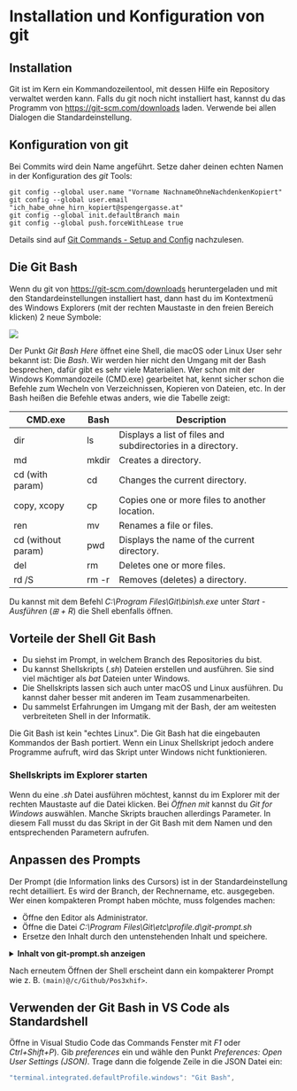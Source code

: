 # Installation und Konfiguration von git

## Installation

Git ist im Kern ein Kommandozeilentool, mit dessen Hilfe ein Repository verwaltet werden kann.
Falls du git noch nicht installiert hast, kannst du das Programm von https://git-scm.com/downloads
laden. Verwende bei allen Dialogen die Standardeinstellung.

## Konfiguration von git

Bei Commits wird dein Name angeführt. Setze daher deinen echten Namen in der Konfiguration des
*git* Tools:

```
git config --global user.name "Vorname NachnameOhneNachdenkenKopiert"
git config --global user.email "ich_habe_ohne_hirn_kopiert@spengergasse.at"
git config --global init.defaultBranch main
git config --global push.forceWithLease true
```

Details sind auf [Git Commands - Setup and Config](https://git-scm.com/book/en/v2/Appendix-C%3A-Git-Commands-Setup-and-Config) nachzulesen.

## Die Git Bash

Wenn du git von https://git-scm.com/downloads heruntergeladen und mit den Standardeinstellungen
installiert hast, dann hast du im Kontextmenü des Windows Explorers (mit der rechten Maustaste
in den freien Bereich klicken) 2 neue Symbole:

![](git_bash_1803.png)

Der Punkt *Git Bash Here* öffnet eine Shell, die macOS oder Linux User sehr bekannt ist: Die *Bash*.
Wir werden hier nicht den Umgang mit der Bash besprechen, dafür gibt es sehr viele Materialien.
Wer schon mit der Windows Kommandozeile (CMD.exe) gearbeitet hat, kennt sicher schon die Befehle
zum Wecheln von Verzeichnissen, Kopieren von Dateien, etc. In der Bash heißen die Befehle etwas
anders, wie die Tabelle zeigt:

| **CMD.exe**        | **Bash** | **Description**                                             |
| ------------------ | -------- | ----------------------------------------------------------- |
| dir                | ls       | Displays a list of files and subdirectories in a directory. |
| md                 | mkdir    | Creates a directory.                                        |
| cd (with param)    | cd       | Changes the current directory.                              |
| copy, xcopy        | cp       | Copies one or more files to another location.               |
| ren                | mv       | Renames a file or files.                                    |
| cd (without param) | pwd      | Displays the name of the current directory.                 |
| del                | rm       | Deletes one or more files.                                  |
| rd /S              | rm -r    | Removes (deletes) a directory.                              |

Du kannst mit dem Befehl *C:\Program Files\Git\bin\sh.exe* unter *Start - Ausführen* (*&#8862; + R*)
die Shell ebenfalls öffnen.

## Vorteile der Shell Git Bash

- Du siehst im Prompt, in welchem Branch des Repositories du bist.
- Du kannst Shellskripts (*.sh*) Dateien erstellen und ausführen. Sie sind viel mächtiger
  als *bat* Dateien unter Windows.
- Die Shellskripts lassen sich auch unter macOS und Linux ausführen. Du kannst daher besser mit
  anderen im Team zusammenarbeiten.
- Du sammelst Erfahrungen im Umgang mit der Bash, der am weitesten verbreiteten Shell in der Informatik.

Die Git Bash ist kein "echtes Linux". Die Git Bash hat die eingebauten Kommandos der
Bash portiert. Wenn ein Linux Shellskript jedoch andere Programme aufruft, wird das Skript unter
Windows nicht funktionieren.

### Shellskripts im Explorer starten

Wenn du eine *.sh* Datei ausführen möchtest, kannst du im Explorer mit der rechten Maustaste
auf die Datei klicken. Bei *Öffnen mit* kannst du *Git for Windows* auswählen. Manche Skripts
brauchen allerdings Parameter. In diesem Fall musst du das Skript in der Git Bash mit dem Namen
und den entsprechenden Parametern aufrufen.

## Anpassen des Prompts

Der Prompt (die Information links des Cursors) ist in der Standardeinstellung recht detailliert.
Es wird der Branch, der Rechnername, etc. ausgegeben. Wer einen kompakteren Prompt haben möchte,
muss folgendes machen:

- Öffne den Editor als Administrator.
- Öffne die Datei *C:\Program Files\Git\etc\profile.d\git-prompt.sh*
- Ersetze den Inhalt durch den untenstehenden Inhalt und speichere.

<details>
<summary><strong>Inhalt von git-prompt.sh anzeigen</strong></summary>

```bash
if test -f /etc/profile.d/git-sdk.sh
then
	TITLEPREFIX=SDK-${MSYSTEM#MINGW}
else
	TITLEPREFIX=$MSYSTEM
fi

if test -f ~/.config/git/git-prompt.sh
then
	. ~/.config/git/git-prompt.sh
else
	PS1='\[\033]0;$TITLEPREFIX:$PWD\007\]' # set window title
	PS1="$PS1"'\n'                 # new line
	if test -z "$WINELOADERNOEXEC"
	then
		GIT_EXEC_PATH="$(git --exec-path 2>/dev/null)"
		COMPLETION_PATH="${GIT_EXEC_PATH%/libexec/git-core}"
		COMPLETION_PATH="${COMPLETION_PATH%/lib/git-core}"
		COMPLETION_PATH="$COMPLETION_PATH/share/git/completion"
		if test -f "$COMPLETION_PATH/git-prompt.sh"
		then
			. "$COMPLETION_PATH/git-completion.bash"
			. "$COMPLETION_PATH/git-prompt.sh"
			PS1="$PS1"'\[\033[36m\]'  # change color to cyan
			PS1="$PS1"'`__git_ps1`'   # bash function
		fi
	fi
	PS1="$PS1"'@'
	PS1="$PS1"'\w'                 # current working directory
	PS1="$PS1"'>'                  # prompt: always $
	PS1="$PS1"'\[\033[0m\]'        # change color
fi

MSYS2_PS1="$PS1"               # for detection by MSYS2 SDK's bash.basrc

# Evaluate all user-specific Bash completion scripts (if any)
if test -z "$WINELOADERNOEXEC"
then
	for c in "$HOME"/bash_completion.d/*.bash
	do
		# Handle absence of any scripts (or the folder) gracefully
		test ! -f "$c" ||
		. "$c"
	done
fi
```
</details>

Nach erneutem Öffnen der Shell erscheint dann ein kompakterer Prompt wie z. B.
`(main)@/c/Github/Pos3xhif>`.

## Verwenden der Git Bash in VS Code als Standardshell

Öffne in Visual Studio Code das Commands Fenster mit *F1* oder *Ctrl+Shift+P*). Gib *preferences*
ein und wähle den Punkt *Preferences: Open User Settings (JSON)*. Trage dann die folgende Zeile in
die JSON Datei ein:

```javascript
"terminal.integrated.defaultProfile.windows": "Git Bash",
```

